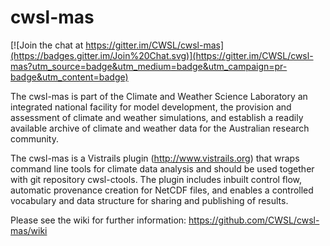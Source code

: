 cwsl-mas
==============

[![Join the chat at https://gitter.im/CWSL/cwsl-mas](https://badges.gitter.im/Join%20Chat.svg)](https://gitter.im/CWSL/cwsl-mas?utm_source=badge&utm_medium=badge&utm_campaign=pr-badge&utm_content=badge)

The cwsl-mas is part of the Climate and Weather Science Laboratory an integrated national facility for model development, the provision and assessment of climate and weather simulations, and establish a readily available archive of climate and weather data for the Australian research community.

The cwsl-mas is a Vistrails plugin (http://www.vistrails.org) that wraps command line tools for climate data analysis and should be used together with git repository cwsl-ctools. The plugin includes inbuilt control flow, automatic provenance creation for NetCDF files, and enables a controlled vocabulary and data structure for sharing and publishing of results.


Please see the wiki for further information: https://github.com/CWSL/cwsl-mas/wiki


